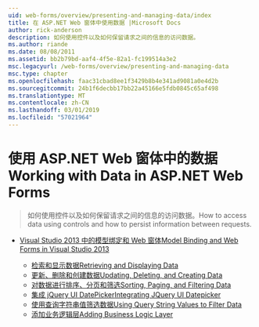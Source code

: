 ```yaml
---
uid: web-forms/overview/presenting-and-managing-data/index
title: 在 ASP.NET Web 窗体中使用数据 |Microsoft Docs
author: rick-anderson
description: 如何使用控件以及如何保留请求之间的信息的访问数据。
ms.author: riande
ms.date: 08/08/2011
ms.assetid: bb2b79bd-aaf4-4f5e-82a1-fc199514a3e2
msc.legacyurl: /web-forms/overview/presenting-and-managing-data
msc.type: chapter
ms.openlocfilehash: faac31cbad8ee1f3429b8b4e341ad9081a0e4d2b
ms.sourcegitcommit: 24b1f6decbb17bb22a45166e5fdb0845c65af498
ms.translationtype: MT
ms.contentlocale: zh-CN
ms.lasthandoff: 03/01/2019
ms.locfileid: "57021964"
---
```

<a name="working-with-data-in-aspnet-web-forms"></a><span data-ttu-id="b41c8-103">使用 ASP.NET Web 窗体中的数据</span><span class="sxs-lookup"><span data-stu-id="b41c8-103">Working with Data in ASP.NET Web Forms</span></span>
====================
> <span data-ttu-id="b41c8-104">如何使用控件以及如何保留请求之间的信息的访问数据。</span><span class="sxs-lookup"><span data-stu-id="b41c8-104">How to access data using controls and how to persist information between requests.</span></span>


- [<span data-ttu-id="b41c8-105">Visual Studio 2013 中的模型绑定和 Web 窗体</span><span class="sxs-lookup"><span data-stu-id="b41c8-105">Model Binding and Web Forms in Visual Studio 2013</span></span>](model-binding/index.md)

    - [<span data-ttu-id="b41c8-106">检索和显示数据</span><span class="sxs-lookup"><span data-stu-id="b41c8-106">Retrieving and Displaying Data</span></span>](model-binding/retrieving-data.md)
    - [<span data-ttu-id="b41c8-107">更新、删除和创建数据</span><span class="sxs-lookup"><span data-stu-id="b41c8-107">Updating, Deleting, and Creating Data</span></span>](model-binding/updating-deleting-and-creating-data.md)
    - [<span data-ttu-id="b41c8-108">对数据进行排序、分页和筛选</span><span class="sxs-lookup"><span data-stu-id="b41c8-108">Sorting, Paging, and Filtering Data</span></span>](model-binding/sorting-paging-and-filtering-data.md)
    - [<span data-ttu-id="b41c8-109">集成 jQuery UI DatePicker</span><span class="sxs-lookup"><span data-stu-id="b41c8-109">Integrating JQuery UI Datepicker</span></span>](model-binding/integrating-jquery-ui.md)
    - [<span data-ttu-id="b41c8-110">使用查询字符串值筛选数据</span><span class="sxs-lookup"><span data-stu-id="b41c8-110">Using Query String Values to Filter Data</span></span>](model-binding/using-query-string-values-to-retrieve-data.md)
    - [<span data-ttu-id="b41c8-111">添加业务逻辑层</span><span class="sxs-lookup"><span data-stu-id="b41c8-111">Adding Business Logic Layer</span></span>](model-binding/adding-business-logic-layer.md)
